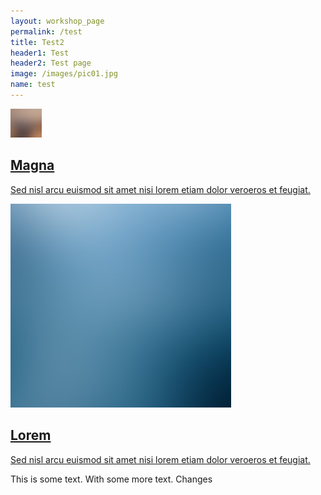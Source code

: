 ```yaml
---
layout: workshop_page
permalink: /test
title: Test2
header1: Test
header2: Test page
image: /images/pic01.jpg
name: test
---
```


<section class="tiles">
								<article class="style1">
									<span class="image">
										<img src="images/pic01.jpg" alt="" style="width:50px;heigth:50px;"/>
									</span>
									<a href="generic.html">
										<h2>Magna</h2>
										<div class="content">
											<p>Sed nisl arcu euismod sit amet nisi lorem etiam dolor veroeros et feugiat.</p>
										</div>
									</a>
								</article>
								<article class="style2">
									<span class="image">
										<img src="images/pic02.jpg" alt="" />
									</span>
									<a href="generic.html">
										<h2>Lorem</h2>
										<div class="content">
											<p>Sed nisl arcu euismod sit amet nisi lorem etiam dolor veroeros et feugiat.</p>
										</div>
									</a>
								</article>
</section>

This is some text.  With some more text. Changes 
